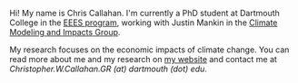 Hi! My name is Chris Callahan. I'm currently a PhD student at Dartmouth College in the [EEES program](https://sites.dartmouth.edu/EEES/), working with Justin Mankin in the [Climate Modeling and Impacts Group](https://jsmankin.github.io).

My research focuses on the economic impacts of climate change. You can read more about me and my research on [my website](https://christophercallahan.me) and contact me at _Christopher.W.Callahan.GR (at) dartmouth (dot) edu_.
